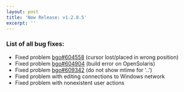 ```yaml
---
layout: post
title: 'New Release: v1.2.8.5'
excerpt: ''
---
```


### List of all bug fixes:

* Fixed problem [bgo#604558](https://bugzilla.gnome.org/show_bug.cgi?id=604558) (cursor lost/placed in wrong position)
* Fixed problem [bgo#604904](https://bugzilla.gnome.org/show_bug.cgi?id=604904) (build error on OpenSolaris)
* Fixed problem [bgo#609342](https://bugzilla.gnome.org/show_bug.cgi?id=609342) (do not show mtime for '..')
* Fixed problem with editing connections to Windows network
* Fixed problem with nonexistent user actions
